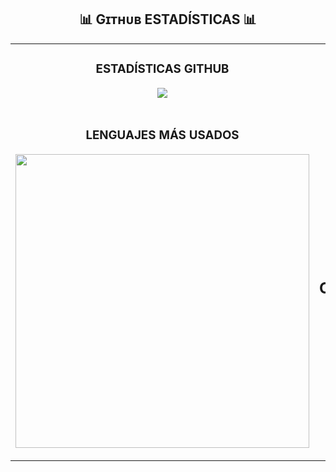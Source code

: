 <!--Github stats Table--> 
<h2 align="center">📊 Gɪᴛʜᴜʙ ESTADÍSTICAS 📊</h2>

<table width="100%">
  <tr>
    <td width="50%">
      <h3 align="center"><strong>ESTADÍSTICAS GITHUB</strong></h3>
      <p align="center">
        <a href="https://github.com/Davidigual/DavidIgual">
          <img align="center" src="https://github-readme-stats.vercel.app/api?username=Davidigual&theme=vue-dark&show_icons=true&hide_border=true&count_private=true"/>
            </a>
      </p>
    </td>
    <td width="50%">
      <h3 align="center"><strong>ESTADÍSTICAS EN RACHA</strong></h3>
      <p align="center">
        <a href="https://github.com/Davidigual/DavidIgual>
          <img align="center" src=![Davidigual's Streak](https://github-readme-streak-stats.herokuapp.com/?user=Davidigual&theme=vue-dark&hide_border=true) />
        </a>
      </p>
    </td>
  </tr>
  <tr>
    <td width="50%">
      <h3 align="center"><strong>LENGUAJES MÁS USADOS</strong></h3>
      <p align="center">
        <a href="https://github.com/Davidigual/DavidIgual/cryptos">
          <img align="center" width="470" src="https://github-readme-stats.vercel.app/api/top-langs/?username=Davidigual&theme=tokyonight" />
        </a>
      </p>
    </td>
    <td width="50%">
     <h2 align="center">GRÁFICO CONTRIBUCIONES</h2>
<div align="center">
    <img src="https://github-readme-activity-graph.vercel.app/graph?username=Davidigual&bg_color=011627&color=79d3c3&line=c792ea&point=ffeb95&area=true&hide_border=false" border-radius="15">
</div>
        </a>
      </p>
    </td>
  </tr>
</table>
<br />
</div>
